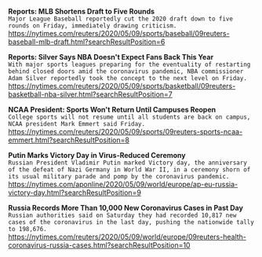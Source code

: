 **Reports: MLB Shortens Draft to Five Rounds**\
`Major League Baseball reportedly cut the 2020 draft down to five rounds on Friday, immediately drawing criticism.`\
https://nytimes.com/reuters/2020/05/09/sports/baseball/09reuters-baseball-mlb-draft.html?searchResultPosition=6

**Reports: Silver Says NBA Doesn't Expect Fans Back This Year**\
`With major sports leagues preparing for the eventuality of restarting behind closed doors amid the coronavirus pandemic, NBA commissioner Adam Silver reportedly took the concept to the next level on Friday.`\
https://nytimes.com/reuters/2020/05/09/sports/basketball/09reuters-basketball-nba-silver.html?searchResultPosition=7

**NCAA President: Sports Won't Return Until Campuses Reopen**\
`College sports will not resume until all students are back on campus, NCAA president Mark Emmert said Friday.`\
https://nytimes.com/reuters/2020/05/09/sports/09reuters-sports-ncaa-emmert.html?searchResultPosition=8

**Putin Marks Victory Day in Virus-Reduced Ceremony**\
`Russian President Vladimir Putin marked Victory day, the anniversary of the defeat of Nazi Germany in World War II, in a ceremony shorn of its usual military parade and pomp by the coronavirus pandemic. `\
https://nytimes.com/aponline/2020/05/09/world/europe/ap-eu-russia-victory-day.html?searchResultPosition=9

**Russia Records More Than 10,000 New Coronavirus Cases in Past Day**\
`Russian authorities said on Saturday they had recorded 10,817 new cases of the coronavirus in the last day, pushing the nationwide tally to 198,676.`\
https://nytimes.com/reuters/2020/05/09/world/europe/09reuters-health-coronavirus-russia-cases.html?searchResultPosition=10

